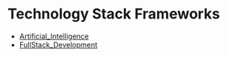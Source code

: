 # Technology Stack Frameworks

 * [Artificial_Intelligence](./Artificial_Intelligence)
 * [FullStack_Development](./FullStack_Development)
